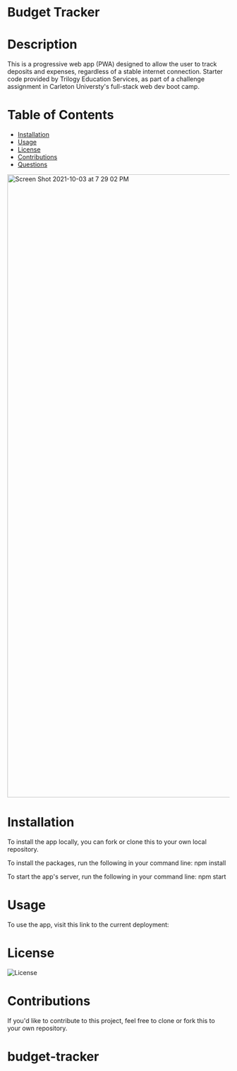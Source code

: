# Budget Tracker 

# Description

This is a progressive web app (PWA) designed to allow the user to track deposits and expenses, regardless of a stable internet connection. Starter code provided by Trilogy Education Services, as part of a challenge assignment in Carleton Universty's full-stack web dev boot camp. 

# Table of Contents

* [Installation](*installation)
* [Usage](*usage)
* [License](*license)
* [Contributions](*contributions)
* [Questions](*questions)

<img width="1414" alt="Screen Shot 2021-10-03 at 7 29 02 PM" src="">

# Installation 

To install the app locally, you can fork or clone this to your own local repository.

To install the packages, run the following in your command line: npm install

To start the app's server, run the following in your command line: npm start

# Usage

To use the app, visit this link to the current deployment: 

# License

![License](https://img.shields.io/badge/License-MIT-<blue>)

# Contributions

If you'd like to contribute to this project, feel free to clone or fork this to your own repository.
# budget-tracker
